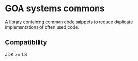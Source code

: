# GOA systems commons

A library containing common code snippets to reduce duplicate implementations of often used code.

## Compatibility

JDK >= 1.8